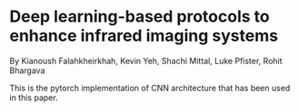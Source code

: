 # Deep learning-based protocols to enhance infrared imaging systems
By Kianoush Falahkheirkhah, Kevin Yeh, Shachi Mittal, Luke Pfister, Rohit Bhargava

This is the pytorch implementation of CNN architecture that has been used in this paper.

